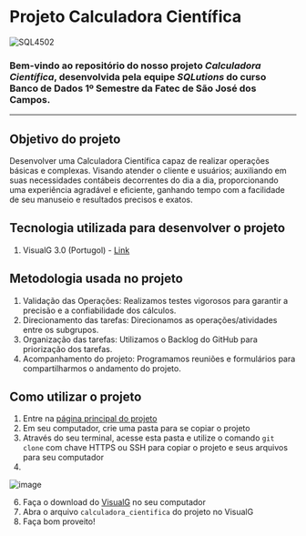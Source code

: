 # Projeto Calculadora Científica
![SQL4502](https://github.com/SQLutions-FATEC/API-1-Semestre/assets/163171187/c5ce0fe7-6cbb-43b9-8937-aabfac5c8ef5)
### Bem-vindo ao repositório do nosso projeto _**Calculadora Científica**_, desenvolvida pela equipe _**SQLutions**_ do curso Banco de Dados 1º Semestre da Fatec de São José dos Campos.
---
##  Objetivo do projeto

Desenvolver uma Calculadora Científica capaz de realizar operações básicas e complexas. Visando atender o cliente e usuários; auxiliando em suas necessidades contábeis decorrentes do dia a dia, proporcionando uma experiência agradável e eficiente, ganhando tempo com a facilidade de seu manuseio e resultados precisos e exatos.

##  Tecnologia utilizada para desenvolver o projeto

1.  VisualG 3.0 (Portugol) - [Link](https://sourceforge.net/projects/visualg30/)

##  Metodologia usada no projeto

1.  Validação das Operações: Realizamos testes vigorosos para garantir a precisão e a confiabilidade dos cálculos.
2.  Direcionamento das tarefas: Direcionamos as operações/atividades entre os subgrupos.
3.  Organização das tarefas: Utilizamos o Backlog do GitHub para priorização dos tarefas.
4.  Acompanhamento do projeto: Programamos reuniões e formulários para compartilharmos o andamento do projeto.

##  Como utilizar o projeto

1. Entre na [página principal do projeto](https://github.com/SQLutions-FATEC/API-1-Semestre)
2. Em seu computador, crie uma pasta para se copiar o projeto
3. Através do seu terminal, acesse esta pasta e utilize o comando `git clone` com chave HTTPS ou SSH para copiar o projeto e seus arquivos para seu computador
4. 
![image](https://github.com/SQLutions-FATEC/API-1-Semestre/assets/77405968/d6cf6688-7716-4b2f-a6a3-512ed6fdb5c6)

6. Faça o download do [VisualG](https://sourceforge.net/projects/visualg30/) no seu computador
7. Abra o arquivo `calculadora_cientifica` do projeto no VisualG
8. Faça bom proveito!
